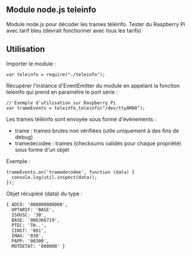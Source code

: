 Module node.js teleinfo
-----------------------
Module node.js pour décoder les trames téléinfo.
Tester du Raspberry Pi avec tarif bleu (devrait fonctionner avec tous les tarifs)

Utilisation
-----------

Importer le module :

    var teleinfo = require("./teleinfo");

Récupérer l'instance d'EventEmitter du module en appelant la fonction teleinfo qui prend en paramètre le port série :
    
    // Exemple d'utilisation sur Raspberry Pi
    var trameEvents = teleinfo.teleinfo("/dev/ttyAMA0");

Les trames téléinfo sont envoyée sous forme d'évènements :
* trame : trames brutes non vérifiées (utile uniquement à des fins de debug)
* tramedecodee : trames (checksums validés pour chaque propriété) sous forme d'un objet 

Exemple :

    trameEvents.on('tramedecodee', function (data) {
      console.log(util.inspect(data));
    });

Objet récupéré (data) du type :

    { ADCO: '000000000000',
      OPTARIF: 'BASE',
      ISOUSC: '30',
      BASE: '006366719',
      PTEC: 'TH..',
      IINST: '001',
      IMAX: '030',
      PAPP: '00300',
      MOTDETAT: '000000' }


